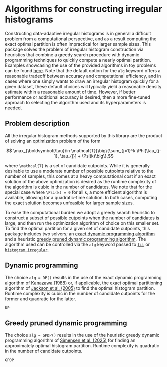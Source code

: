 # Algorithms for constructing irregular histograms

Constructing data-adaptive irregular histograms is in general a difficult problem from a computational perspective, and as a result computing the exact optimal partition is often impractical for larger sample sizes. This package solves the problem of irregular histogram construction via heuristics that combine a greedy search procedure with dynamic programming techniques to quickly compute a nearly optimal partition. Examples showcasing the use of the provided algorithms in toy problems can be found [here](examples/algorithm_choice.md). Note that the default option for the `alg` keyword offers a reasonable tradeoff between accuracy and computational efficiency, and in cases where one simply wants to draw an irregular histogram quickly for a given dataset, these default choices will typically yield a reasonable density estimate within a reasonable amount of time. However, if better performance or additional accuracy is desired, then a more fine-tuned approach to selecting the algorithm used and its hyperparameters is needed.

## Problem description
All the irregular histogram methods supported by this library are the product of solving an optimization problem of the form
```math
    \max_{\boldsymbol{\tau}\in \mathcal{T}}\big\{\sum_{j=1}^k \Phi(\tau_{j-1}, \tau_{j}] + \Psi(k)\big\},
```
where ``\mathcal{T}`` is a set of candidate cutpoints. While it is generally desirable to use a moderate number of possible cutpoints relative to the number of samples, this comes at a heavy computational cost if an exact solution of the above optimization is desired as the runtime complexity of the algorithm is cubic in the number of candidates. We note that for the special case where ``\Psi(k) = 0`` for all ``k``, a more efficient algorithm is available, allowing for a quadratic-time solution. In both cases, computing the exact solution becomes unfeasible for larger sample sizes.

To ease the computational burden we adopt a greedy search heuristic to construct a subset of possible cutpoints when the number of candidates is large, and then run the optimization algorithm of choice on this smaller set. To find the optimal partition for a given set of candidate cutpoints, this package includes two solvers; an [exact dynamic programming algorithm](#Dynamic-programming) and a heuristic [greedy pruned dynamic programming algorithm](#Greedy-pruned-dynamic-programming). The algorithm used can be controlled via the `alg` keyword passed to [`fit`](@ref) or [`histogram_irregular`](@ref).

## Dynamic programming
The choice `alg = DP()` results in the use of the exact dynamic programming algorithm of [Kanazawa (1988)](https://doi.org/10.1080/03610928808829688) or, if applicable, the exact optimal partitioning algorithm of [Jackson et al. (2005)](https://doi.org/10.1109/LSP.2001.838216) to find the optimal histogram partition. Runtime complexity is cubic in the number of candidate cutpoints for the former and quadratic for the latter.
```@docs
DP
```

## Greedy pruned dynamic programming
The choice `alg = GPDP()` results in the use of the heuristic greedy dynamic programming algorithm of [Simensen et al. (2025)](https://doi.org/10.48550/ARXIV.2505.22034) for finding an approximately optimal histogram partition. Runtime complexity is quadratic in the number of candidate cutpoints.
```@docs
GPDP
```